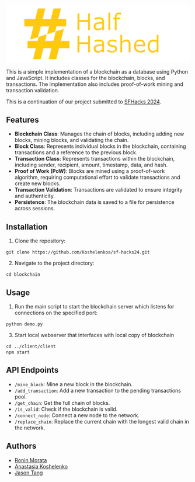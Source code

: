 
<p align=center>
  <a href="https://github.com/Half-Hash/Half-Hashed">
    <img alt="Half Hashed" src="https://raw.githubusercontent.com/Half-Hash/Half-Hashed/main/client/client/src/media/HH-logo-wide.png">
  </a>
</p>

This is a simple implementation of a blockchain as a database using Python and JavaScript. It includes classes for the blockchain, blocks, and transactions. The implementation also includes proof-of-work mining and transaction validation.

This is a continuation of our project submitted to [SFHacks 2024](https://devpost.com/software/half-hashed).

## Features

- **Blockchain Class**: Manages the chain of blocks, including adding new blocks, mining blocks, and validating the chain.
- **Block Class**: Represents individual blocks in the blockchain, containing transactions and a reference to the previous block.
- **Transaction Class**: Represents transactions within the blockchain, including sender, recipient, amount, timestamp, data, and hash.
- **Proof of Work (PoW)**: Blocks are mined using a proof-of-work algorithm, requiring computational effort to validate transactions and create new blocks.
- **Transaction Validation**: Transactions are validated to ensure integrity and authenticity.
- **Persistence**: The blockchain data is saved to a file for persistence across sessions.

## Installation

1. Clone the repository:

```
git clone https://github.com/Koshelenkoa/sf-hacks24.git
```

2. Navigate to the project directory:

```
cd blockchain
```

## Usage

1. Run the main script to start the blockchain server which listens for connections on the specified port:

```
python demo.py
```

3. Start local webserver that interfaces with local copy of blockchain

```
cd ../client/client
npm start
```

## API Endpoints

- `/mine_block`: Mine a new block in the blockchain.
- `/add_transaction`: Add a new transaction to the pending transactions pool.
- `/get_chain`: Get the full chain of blocks.
- `/is_valid`: Check if the blockchain is valid.
- `/connect_node`: Connect a new node to the network.
- `/replace_chain`: Replace the current chain with the longest valid chain in the network.

## Authors
- [Ronin Morata](https://github.com/rpmorata)
- [Anastasia Koshelenko](https://github.com/Koshelenkoa)
- [Jason Tang](https://github.com/basonbang)
